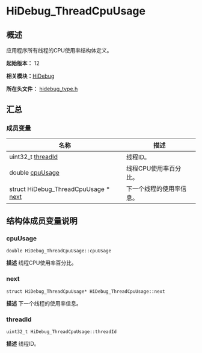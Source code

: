 # HiDebug_ThreadCpuUsage


## 概述

应用程序所有线程的CPU使用率结构体定义。

**起始版本：** 12

**相关模块：**[HiDebug](_hi_debug.md)

**所在头文件：** [hidebug_type.h](hidebug__type_8h.md)

## 汇总


### 成员变量

| 名称 | 描述 | 
| -------- | -------- |
| uint32_t [threadId](#threadid) | 线程ID。  | 
| double [cpuUsage](#cpuusage) | 线程CPU使用率百分比。  | 
| struct HiDebug_ThreadCpuUsage \* [next](#next) | 下一个线程的使用率信息。  | 


## 结构体成员变量说明


### cpuUsage

```
double HiDebug_ThreadCpuUsage::cpuUsage
```
**描述**
线程CPU使用率百分比。


### next

```
struct HiDebug_ThreadCpuUsage* HiDebug_ThreadCpuUsage::next
```
**描述**
下一个线程的使用率信息。


### threadId

```
uint32_t HiDebug_ThreadCpuUsage::threadId
```
**描述**
线程ID。
